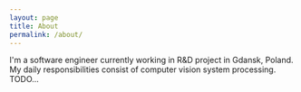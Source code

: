 ```yaml
---
layout: page
title: About
permalink: /about/
---
```


I'm a software engineer currently working in R&D project in Gdansk, Poland.
My daily responsibilities consist of computer vision system processing.
TODO...

<!--
### Contact me

[styczen.bartlomiej@gmail.com](styczen.bartlomiej@gmail.com)
-->


